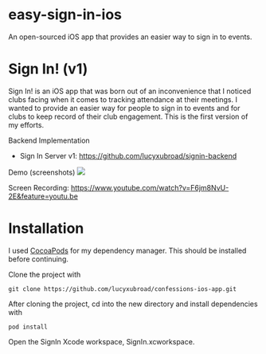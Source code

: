 # easy-sign-in-ios
An open-sourced iOS app that provides an easier way to sign in to events.

# Sign In! (v1)

Sign In! is an iOS app that was born out of an inconvenience that I noticed clubs facing when it comes to tracking
attendance at their meetings. I wanted to provide an easier way for people to sign in to events and for clubs to 
keep record of their club engagement. This is the first version of my efforts.  

Backend Implementation
 * Sign In Server v1: https://github.com/lucyxubroad/signin-backend
 
Demo (screenshots)
 <img src="./images/signin-demo-2x.png">
 
Screen Recording: https://www.youtube.com/watch?v=F6jm8NvU-2E&feature=youtu.be

 # Installation
 
 I used [CocoaPods](https://cocoapods.org "CocoaPods") for my dependency manager. This should be installed before 
 continuing.
 
 Clone the project with
 ```
 git clone https://github.com/lucyxubroad/confessions-ios-app.git
 ```
 
 After cloning the project, cd into the new directory and install dependencies with
 ```
 pod install
 ```

 Open the SignIn Xcode workspace, SignIn.xcworkspace.
 
